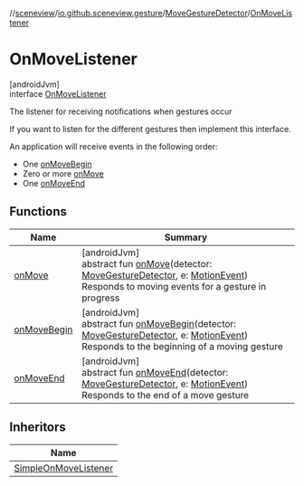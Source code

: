 //[sceneview](../../../../index.md)/[io.github.sceneview.gesture](../../index.md)/[MoveGestureDetector](../index.md)/[OnMoveListener](index.md)

# OnMoveListener

[androidJvm]\
interface [OnMoveListener](index.md)

The listener for receiving notifications when gestures occur

If you want to listen for the different gestures then implement this interface.

An application will receive events in the following order:

- 
   One [onMoveBegin](on-move-begin.md)
- 
   Zero or more [onMove](on-move.md)
- 
   One [onMoveEnd](on-move-end.md)

## Functions

| Name | Summary |
|---|---|
| [onMove](on-move.md) | [androidJvm]<br>abstract fun [onMove](on-move.md)(detector: [MoveGestureDetector](../index.md), e: [MotionEvent](https://developer.android.com/reference/kotlin/android/view/MotionEvent.html))<br>Responds to moving events for a gesture in progress |
| [onMoveBegin](on-move-begin.md) | [androidJvm]<br>abstract fun [onMoveBegin](on-move-begin.md)(detector: [MoveGestureDetector](../index.md), e: [MotionEvent](https://developer.android.com/reference/kotlin/android/view/MotionEvent.html))<br>Responds to the beginning of a moving gesture |
| [onMoveEnd](on-move-end.md) | [androidJvm]<br>abstract fun [onMoveEnd](on-move-end.md)(detector: [MoveGestureDetector](../index.md), e: [MotionEvent](https://developer.android.com/reference/kotlin/android/view/MotionEvent.html))<br>Responds to the end of a move gesture |

## Inheritors

| Name |
|---|
| [SimpleOnMoveListener](../-simple-on-move-listener/index.md) |
